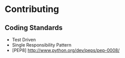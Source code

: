 Contributing
============

Coding Standards
--------

* Test Driven
* Single Responsibility Pattern
* [PEP8] http://www.python.org/dev/peps/pep-0008/

